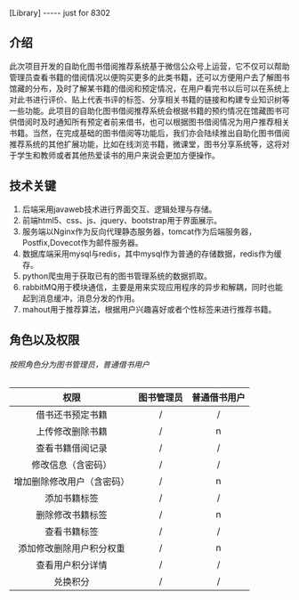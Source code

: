 [Library] ----- just for 8302
## 介绍
此次项目开发的自助化图书借阅推荐系统基于微信公众号上运营，它不仅可以帮助管理员查看书籍的借阅情况以便购买更多的此类书籍，还可以方便用户去了解图书馆藏的分布，及时了解某书籍的借阅和预定情况，在用户看完书以后可以在系统上对此书进行评价、贴上代表书评的标签、分享相关书籍的链接和构建专业知识树等一些功能。此项目的自助化图书借阅推荐系统会根据书籍的预约情况在馆藏图书可供借阅时及时通知所有预定者前来借书，也可以根据图书借阅情况为用户推荐相关书籍。当然，在完成基础的图书借阅等功能后，我们亦会陆续推出自助化图书借阅推荐系统的其他扩展功能，比如在线浏览书籍，微课堂，图书分享系统等，这将对于学生和教师或者其他热爱读书的用户来说会更加方便操作。
## 技术关键
1. 后端采用javaweb技术进行界面交互、逻辑处理与存储。
2. 前端html5、css、js、jquery、bootstrap用于界面展示。
3. 服务端以Nginx作为反向代理静态服务器，tomcat作为后端服务器，Postfix,Dovecot作为邮件服务器。
4. 数据库端采用mysql与redis，其中mysql作为普通的存储数据，redis作为缓存。
5. python爬虫用于获取已有的图书管理系统的数据抓取。
6. rabbitMQ用于模块通信，主要是用来实现应用程序的异步和解耦，同时也能起到消息缓冲，消息分发的作用。
7. mahout用于推荐算法，根据用户兴趣喜好或者个性标签来进行推荐书籍。
## 角色以及权限
###### 按照角色分为图书管理员，普通借书用户
权限 | 图书管理员 | 普通借书用户
:----:|:---------:|:-----------:
借书还书预定书籍|/|/
上传修改删除书籍|/|n
查看书籍借阅记录|/|/
修改信息（含密码）|/|/
增加删除修改用户（含密码）|/|n
添加书籍标签|/|/
删除修改书籍标签|/|n
查看书籍标签|/|/
添加修改删除用户积分权重|/|n
查看用户积分详情|/|/
兑换积分|/|/
